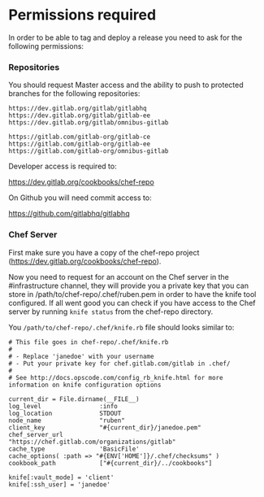# Permissions required

In order to be able to tag and deploy a release you need to ask for the
following permissions:

### Repositories

You should request Master access and the ability to push to protected
branches for the following repositories:

```
https://dev.gitlab.org/gitlab/gitlabhq
https://dev.gitlab.org/gitlab/gitlab-ee
https://dev.gitlab.org/gitlab/omnibus-gitlab

https://gitlab.com/gitlab-org/gitlab-ce
https://gitlab.com/gitlab-org/gitlab-ee
https://gitlab.com/gitlab-org/omnibus-gitlab
```

Developer access is required to:

https://dev.gitlab.org/cookbooks/chef-repo

On Github you will need commit access to:

https://github.com/gitlabhq/gitlabhq

### Chef Server

First make sure you have a copy of the chef-repo project (https://dev.gitlab.org/cookbooks/chef-repo).

Now you need to request for an account on the Chef server in the #infrastructure channel, they will provide you
a private key that you can store in /path/to/chef-repo/.chef/ruben.pem in order
to have the knife tool configured. If all went good you can check if you
have access to the Chef server by running `knife status` from the
chef-repo directory.


You `/path/to/chef-repo/.chef/knife.rb` file should looks similar to:

```
# This file goes in chef-repo/.chef/knife.rb
#
# - Replace 'janedoe' with your username
# - Put your private key for chef.gitlab.com/gitlab in .chef/
#
# See http://docs.opscode.com/config_rb_knife.html for more information on knife configuration options

current_dir = File.dirname(__FILE__)
log_level                :info
log_location             STDOUT
node_name                "ruben"
client_key               "#{current_dir}/janedoe.pem"
chef_server_url          "https://chef.gitlab.com/organizations/gitlab"
cache_type               'BasicFile'
cache_options( :path => "#{ENV['HOME']}/.chef/checksums" )
cookbook_path            ["#{current_dir}/../cookbooks"]

knife[:vault_mode] = 'client'
knife[:ssh_user] = 'janedoe'
```
